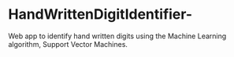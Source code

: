 # HandWrittenDigitIdentifier-
Web app to identify hand written digits using the Machine Learning algorithm, Support Vector Machines. 
